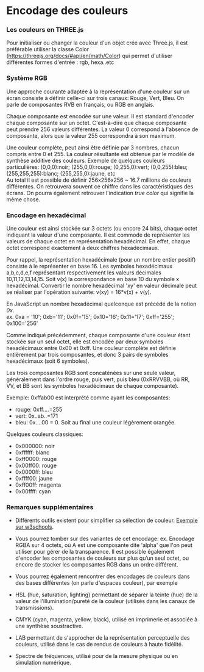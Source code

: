 # Encodage des couleurs

### Les couleurs en THREE.js 
Pour initialiser ou changer la couleur d'un objet crée avec Three.js, il est préférable utiliser la classe Color (https://threejs.org/docs/#api/en/math/Color) qui permet d'utiliser différentes formes d'entrée : rgb, hexa..etc 

### Système RGB

Une approche courante adaptée à la représentation d'une couleur sur un écran consiste à définir celle-ci sur trois canaux: Rouge, Vert, Bleu. On parle de composantes RVB en français, ou RGB en anglais.

Chaque composante est encodée sur une valeur. Il est standard d'encoder chaque composante sur un octet. C'est-à-dire que chaque composante peut prendre 256 valeurs différentes. La valeur 0 correspond à l'absence de composante, alors que la valeur 255 correspondra à son maximum.

Une couleur complète, peut ainsi être définie par 3 nombres, chacun compris entre 0 et 255. La couleur résultante est obtenue par le modèle de synthèse additive des couleurs. Exemple de quelques couleurs particulières: (0,0,0):noir; (255,0,0):rouge; (0,255,0):vert; (0,0,255):bleu; (255,255,255):blanc; (255,255,0):jaune, etc <br>
Au total il est possible de définir 256x256x256 ~ 16.7 millions de couleurs différentes. On retrouvera souvent ce chiffre dans les caractéristiques des écrans. On pourra également retrouver l'indication _true color_ qui signifie la même chose.

### Encodage en hexadécimal

Une couleur est ainsi stockée sur 3 octets (ou encore 24 bits), chaque octet indiquant la valeur d'une composante.
Il est commode de représenter les valeurs de chaque octet en représentation hexadécimal. En effet, chaque octet correspond exactement à deux chiffres hexadécimaux.

Pour rappel, la représentation hexadécimale (pour un nombre entier positif) consiste à le représenter en base 16. Les symboles hexadécimaux a,b,c,d,e,f représentant respectivement les valeurs décimales 10,11,12,13,14,15.
Soit v(x) la correspondance en base 10 du symbole x hexadécimal.
Convertir le nombre hexadécimal 'xy' en valeur décimale peut se réaliser par l'opération suivante: v(xy) = 16*v(x) + v(y).

En JavaScript un nombre hexadécimal quelconque est précédé de la notion _0x_. <br>
_ex._ 0xa = '10'; 0xb='11'; 0x0f='15'; 0x10='16'; 0x11='17'; 0xff='255'; 0x100='256'

Comme indiqué précédemment, chaque composante d'une couleur étant stockée sur un seul octet, elle est encodée par deux symboles hexadécimaux entre 0x00 et 0xff.
Une couleur complète est définie entièrement par trois composantes, et donc 3 pairs de symboles hexadécimaux (soit 6 symboles).

Les trois composantes RGB sont concaténées sur une seule valeur, généralement dans l'ordre rouge, puis vert, puis bleu (0xRRVVBB, où RR, VV, et BB sont les symboles hexadécimaux de chaque composante).

Exemple: 0xffab00 est interprété comme ayant les composantes:
* rouge: 0xff....=255
* vert: 0x..ab..=171
* bleu: 0x....00 = 0.
Soit au final une couleur légèrement orangée.

Quelques couleurs classiques:
* 0x000000: noir
* 0xffffff: blanc
* 0xff0000: rouge
* 0x00ff00: rouge
* 0x0000ff: bleu
* 0xffff00: jaune
* 0xff00ff: magenta
* 0x00ffff: cyan

### Remarques supplémentaires

* Différents outils existent pour simplifier sa sélection de couleur. [Exemple sur w3schools](https://www.w3schools.com/colors/colors_hexadecimal.asp).

* Vous pourrez tomber sur des variantes de cet encodage: ex. Encodage RGBA sur 4 octets, où A est une composante dite 'alpha' que l'on peut utiliser pour gérer de la transparence. Il est possible également d'encoder les composantes de couleurs sur plus qu’un seul octet, ou encore de stocker les composantes RGB dans un ordre différent.

* Vous pourrez également rencontrer des encodages de couleurs dans des bases différentes (on parle d'espaces couleur), par exemple
 * HSL (hue, saturation, lighting) permettant de séparer la teinte (hue) de la valeur de l'illumination/pureté de la couleur (utilisés dans les canaux de transmissions).
 * CMYK (cyan, magenta, yellow, black), utilisé en imprimerie et associée à une synthèse soustractive.
 * LAB permettant de s'approcher de la représentation perceptuelle des couleurs, utilisé dans le cas de rendus de couleurs à haute fidélité.
 * Spectre de fréquences, utilisé pour de la mesure physique ou en simulation numérique.
 
 

